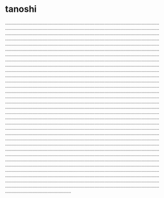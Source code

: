 # tanoshi

.....................................................................................................................................................................................................................................................................................................................................................................................................................................................................................................................................................................................................................................................................................................................................................................................................................................................................................................................................................................................................................................................................................................................................................................................................................................................................................................................................................................................................................................................................................................................................................................................................................................................................................................................................................................................................................................................................................................................................................................................................................................................................................................................................................................................................................................................................................................................................................................................................................................................................................................................................................................................................................................................................................................................................................................................................................................................................................................................................................................................................................................................................................................................................................................................................................................................................................................................................................................................................................................................................................................................................................................................................................................................................................................................................................................................................................................................................................................................................................................................................................................................................................................................................................................................
